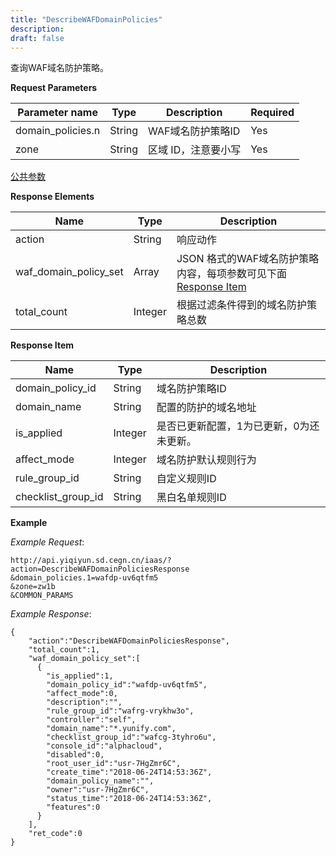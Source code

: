 ```yaml
---
title: "DescribeWAFDomainPolicies"
description: 
draft: false
---
```




查询WAF域名防护策略。

**Request Parameters**

| Parameter name | Type | Description | Required |
| --- | --- | --- | --- |
| domain_policies.n | String | WAF域名防护策略ID | Yes |
| zone | String | 区域 ID，注意要小写 | Yes |

[公共参数](https://docs.qingcloud.com/product/api/common/parameters)

**Response Elements**

| Name | Type | Description |
| --- | --- | --- |
| action | String | 响应动作 |
| waf_domain_policy_set | Array | JSON 格式的WAF域名防护策略内容，每项参数可见下面 [Response Item](#response-item) |
| total_count | Integer | 根据过滤条件得到的域名防护策略总数 |

**Response Item**

| Name | Type | Description |
| --- | --- | --- |
| domain_policy_id | String | 域名防护策略ID |
| domain_name | String | 配置的防护的域名地址 |
| is_applied | Integer | 是否已更新配置，1为已更新，0为还未更新。 |
| affect_mode | Integer | 域名防护默认规则行为 |
| rule_group_id | String | 自定义规则ID |
| checklist_group_id | String | 黑白名单规则ID |

**Example**

_Example Request_:

```
http://api.yiqiyun.sd.cegn.cn/iaas/?action=DescribeWAFDomainPoliciesResponse
&domain_policies.1=wafdp-uv6qtfm5
&zone=zw1b
&COMMON_PARAMS
```

_Example Response_:

```
{
    "action":"DescribeWAFDomainPoliciesResponse",
    "total_count":1,
    "waf_domain_policy_set":[
      {
        "is_applied":1,
        "domain_policy_id":"wafdp-uv6qtfm5",
        "affect_mode":0,
        "description":"",
        "rule_group_id":"wafrg-vrykhw3o",
        "controller":"self",
        "domain_name":"*.yunify.com",
        "checklist_group_id":"wafcg-3tyhro6u",
        "console_id":"alphacloud",
        "disabled":0,
        "root_user_id":"usr-7HgZmr6C",
        "create_time":"2018-06-24T14:53:36Z",
        "domain_policy_name":"",
        "owner":"usr-7HgZmr6C",
        "status_time":"2018-06-24T14:53:36Z",
        "features":0
      }
    ],
    "ret_code":0
}
```
